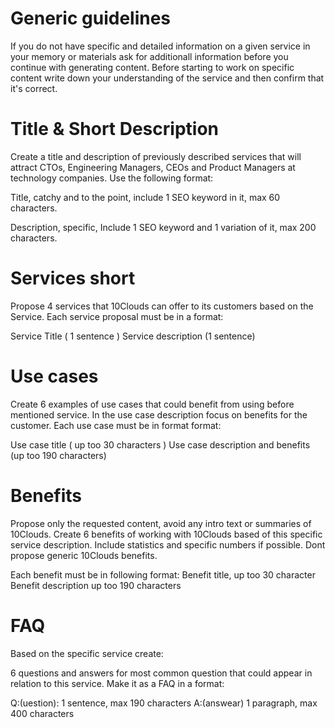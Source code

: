 <!--- Use this material when asked to create content for a 10Clouds SEO landing page -->

# Generic guidelines

If you do not have specific and detailed information on a given service in your memory or materials ask for additionall information before you continue with generating content.
Before starting to work on specific content write down your understanding of the service and then confirm that it's correct.

# Title & Short Description

Create a title and description of previously described services that will attract CTOs, Engineering Managers, CEOs and Product Managers at technology companies. Use the following format:

Title, catchy and to the point, include 1 SEO keyword in it, max 60 characters. 

Description, specific, Include 1 SEO keyword and 1 variation of it, max 200 characters. 

# Services short

Propose 4 services that 10Clouds can offer to its customers based on the Service.
Each service proposal must be in a format:

Service Title ( 1 sentence )
Service description (1 sentence)

# Use cases

Create 6 examples of use cases that could benefit from using before mentioned service. In the use case description focus on benefits for the customer.
Each use case must be in format format:

Use case title ( up too 30 characters )
Use case description and benefits (up too 190 characters)

# Benefits

Propose only the requested content, avoid any intro text or summaries of 10Clouds.
Create 6 benefits of working with 10Clouds based of this specific service description. Include statistics and specific numbers if possible. Dont propose generic 10Clouds benefits.

Each benefit must be in following format:
Benefit title, up too 30 character
Benefit description up too 190 characters

# FAQ

Based on the specific service  create: 

6 questions and answers for most common question that could appear in relation to this service. Make it as a FAQ in a format:


Q:(uestion): 1 sentence, max 190 characters
A:(answear) 1 paragraph, max 400 characters